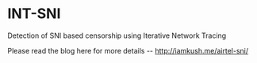 # INT-SNI
Detection of SNI based censorship using Iterative Network Tracing

Please read the blog here for more details -- http://iamkush.me/airtel-sni/
